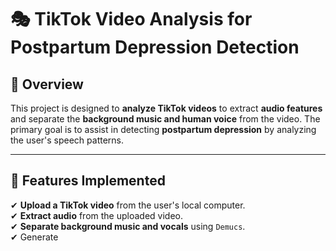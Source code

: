 # 🎭 TikTok Video Analysis for Postpartum Depression Detection

## 📌 Overview
This project is designed to **analyze TikTok videos** to extract **audio features** and separate the **background music and human voice** from the video. The primary goal is to assist in detecting **postpartum depression** by analyzing the user's speech patterns.

---

## 🔹 Features Implemented
✔ **Upload a TikTok video** from the user's local computer.  
✔ **Extract audio** from the uploaded video.  
✔ **Separate background music and vocals** using `Demucs`.  
✔ Generate 
